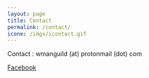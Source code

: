 ```yaml
---
layout: page
title: Contact
permalink: /contact/
icone: /imgs/icontact.gif
---
```

Contact : wmanguild (at) protonmail (dot) com

[Facebook](https://www.facebook.com/WMANguild/)

